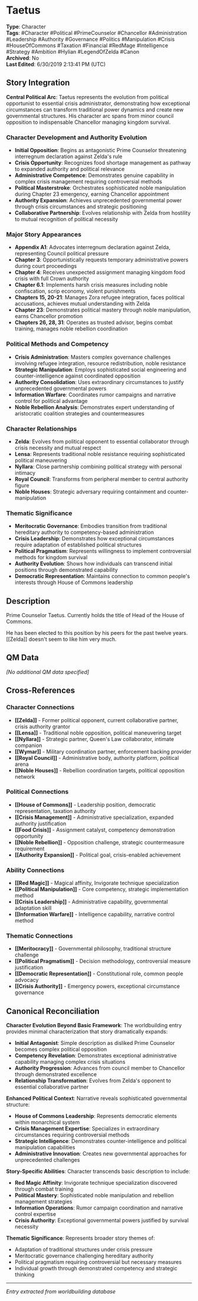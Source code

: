 # Taetus

**Type**: Character  
**Tags**: #Character #Political #PrimeCounselor #Chancellor #Administration #Leadership #Authority #Governance #Politics #Manipulation #Crisis #HouseOfCommons #Taxation #Financial #RedMage #Intelligence #Strategy #Ambition #Hylian #LegendOfZelda #Canon  
**Archived**: No  
**Last Edited**: 6/30/2019 2:13:41 PM (UTC)

## Story Integration

**Central Political Arc**: Taetus represents the evolution from political opportunist to essential crisis administrator, demonstrating how exceptional circumstances can transform traditional power dynamics and create new governmental structures. His character arc spans from minor council opposition to indispensable Chancellor managing kingdom survival.

### Character Development and Authority Evolution
- **Initial Opposition**: Begins as antagonistic Prime Counselor threatening interregnum declaration against Zelda's rule
- **Crisis Opportunity**: Recognizes food shortage management as pathway to expanded authority and political relevance
- **Administrative Competence**: Demonstrates genuine capability in complex crisis management requiring controversial methods
- **Political Masterstroke**: Orchestrates sophisticated noble manipulation during Chapter 23 emergency, earning Chancellor appointment
- **Authority Expansion**: Achieves unprecedented governmental power through crisis circumstances and strategic positioning
- **Collaborative Partnership**: Evolves relationship with Zelda from hostility to mutual recognition of political necessity

### Major Story Appearances
- **Appendix A1**: Advocates interregnum declaration against Zelda, representing Council political pressure
- **Chapter 3**: Opportunistically requests temporary administrative powers during court proceedings
- **Chapter 4**: Receives unexpected assignment managing kingdom food crisis with full Crown authority
- **Chapter 6.1**: Implements harsh crisis measures including noble confiscation, scrip economy, violent punishments
- **Chapters 15, 20-21**: Manages Zora refugee integration, faces political accusations, achieves mutual understanding with Zelda
- **Chapter 23**: Demonstrates political mastery through noble manipulation, earns Chancellor promotion
- **Chapters 26, 28, 31**: Operates as trusted advisor, begins combat training, manages noble rebellion coordination

### Political Methods and Competency
- **Crisis Administration**: Masters complex governance challenges involving refugee integration, resource redistribution, noble resistance
- **Strategic Manipulation**: Employs sophisticated social engineering and counter-intelligence against coordinated opposition
- **Authority Consolidation**: Uses extraordinary circumstances to justify unprecedented governmental powers
- **Information Warfare**: Coordinates rumor campaigns and narrative control for political advantage
- **Noble Rebellion Analysis**: Demonstrates expert understanding of aristocratic coalition strategies and countermeasures

### Character Relationships
- **Zelda**: Evolves from political opponent to essential collaborator through crisis necessity and mutual respect
- **Lensa**: Represents traditional noble resistance requiring sophisticated political maneuvering
- **Nyllara**: Close partnership combining political strategy with personal intimacy
- **Royal Council**: Transforms from peripheral member to central authority figure
- **Noble Houses**: Strategic adversary requiring containment and counter-manipulation

### Thematic Significance
- **Meritocratic Governance**: Embodies transition from traditional hereditary authority to competency-based administration
- **Crisis Leadership**: Demonstrates how exceptional circumstances require adaptation of established political structures
- **Political Pragmatism**: Represents willingness to implement controversial methods for kingdom survival
- **Authority Evolution**: Shows how individuals can transcend initial positions through demonstrated capability
- **Democratic Representation**: Maintains connection to common people's interests through House of Commons leadership

## Description
Prime Counselor Taetus. Currently holds the title of Head of the House of Commons.

He has been elected to this position by his peers for the past twelve years. [[Zelda]] doesn't seem to like him very much.

## QM Data
*[No additional QM data specified]*

## Cross-References

### Character Connections
- **[[Zelda]]** - Former political opponent, current collaborative partner, crisis authority grantor
- **[[Lensa]]** - Traditional noble opposition, political maneuvering target
- **[[Nyllara]]** - Strategic partner, Queen's Law collaborator, intimate companion
- **[[Wymar]]** - Military coordination partner, enforcement backing provider
- **[[Royal Council]]** - Administrative body, authority platform, political arena
- **[[Noble Houses]]** - Rebellion coordination targets, political opposition network

### Political Connections
- **[[House of Commons]]** - Leadership position, democratic representation, taxation authority
- **[[Crisis Management]]** - Administrative specialization, expanded authority justification
- **[[Food Crisis]]** - Assignment catalyst, competency demonstration opportunity
- **[[Noble Rebellion]]** - Opposition challenge, strategic countermeasure requirement
- **[[Authority Expansion]]** - Political goal, crisis-enabled achievement

### Ability Connections
- **[[Red Magic]]** - Magical affinity, Invigorate technique specialization
- **[[Political Manipulation]]** - Core competency, strategic implementation method
- **[[Crisis Leadership]]** - Administrative capability, governmental adaptation skill
- **[[Information Warfare]]** - Intelligence capability, narrative control method

### Thematic Connections
- **[[Meritocracy]]** - Governmental philosophy, traditional structure challenge
- **[[Political Pragmatism]]** - Decision methodology, controversial measure justification
- **[[Democratic Representation]]** - Constitutional role, common people advocacy
- **[[Crisis Authority]]** - Emergency powers, exceptional circumstance governance

## Canonical Reconciliation

**Character Evolution Beyond Basic Framework**: The worldbuilding entry provides minimal characterization that story dramatically expands:
- **Initial Antagonist**: Simple description as disliked Prime Counselor becomes complex political opposition
- **Competency Revelation**: Demonstrates exceptional administrative capability managing complex crisis situations
- **Authority Progression**: Advances from council member to Chancellor through demonstrated excellence
- **Relationship Transformation**: Evolves from Zelda's opponent to essential collaborative partner

**Enhanced Political Context**: Narrative reveals sophisticated governmental structure:
- **House of Commons Leadership**: Represents democratic elements within monarchical system
- **Crisis Management Expertise**: Specializes in extraordinary circumstances requiring controversial methods
- **Strategic Intelligence**: Demonstrates counter-intelligence and political manipulation capabilities
- **Administrative Innovation**: Creates new governmental approaches for unprecedented challenges

**Story-Specific Abilities**: Character transcends basic description to include:
- **Red Magic Affinity**: Invigorate technique specialization discovered through combat training
- **Political Mastery**: Sophisticated noble manipulation and rebellion management strategies
- **Information Operations**: Rumor campaign coordination and narrative control expertise
- **Crisis Authority**: Exceptional governmental powers justified by survival necessity

**Thematic Significance**: Represents broader story themes of:
- Adaptation of traditional structures under crisis pressure
- Meritocratic governance challenging hereditary authority
- Political pragmatism requiring controversial but necessary measures
- Individual growth through demonstrated competency and strategic thinking

---
*Entry extracted from worldbuilding database*

